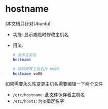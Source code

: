 # hostname

(本文档只针对Ubuntu)

* 功能: 显示或临时修改主机名
* 用法:

    ```bash
    # 显示主机名
    hostname

    # 临时修改主机名为 vm00
    hostname vm00
    ```

如果需要永久性变更主机名需要编辑一下两个文件

* `/etc/hostname`: 此文件保存着主机名
* `/etc/hosts`: 为ip指定名字
